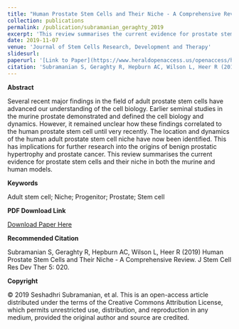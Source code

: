 ```yaml
---
title: "Human Prostate Stem Cells and Their Niche - A Comprehensive Review"
collection: publications
permalink: /publication/subramanian_geraghty_2019
excerpt: 'This review summarises the current evidence for prostate stem cells and their niche in both the murine and human models.'
date: 2019-11-07
venue: 'Journal of Stem Cells Research, Development and Therapy'
slidesurl: 
paperurl: '[Link to Paper](https://www.heraldopenaccess.us/openaccess/human-prostate-stem-cells-and-their-niche-a-comprehensive-review)'
citation: 'Subramanian S, Geraghty R, Hepburn AC, Wilson L, Heer R (2019) Human Prostate Stem Cells and Their Niche - A Comprehensive Review. J Stem Cell Res Dev Ther 5: 020.'
---
```


**Abstract**

Several recent major findings in the field of adult prostate stem cells have advanced our understanding of the cell biology. Earlier seminal studies in the murine prostate demonstrated and defined the cell biology and dynamics. However, it remained unclear how these findings correlated to the human prostate stem cell until very recently. The location and dynamics of the human adult prostate stem cell niche have now been identified. This has implications for further research into the origins of benign prostatic hypertrophy and prostate cancer. This review summarises the current evidence for prostate stem cells and their niche in both the murine and human models.

**Keywords**

Adult stem cell; Niche; Progenitor; Prostate; Stem cell

**PDF Download Link**

[Download Paper Here](https://www.heraldopenaccess.us/article_pdf/64/human-prostate-stem-cells-and-their-niche-a-comprehensive-review.pdf)

**Recommended Citation**

Subramanian S, Geraghty R, Hepburn AC, Wilson L, Heer R (2019) Human Prostate Stem Cells and Their Niche - A Comprehensive Review. J Stem Cell Res Dev Ther 5: 020.

**Copyright**

© 2019  Seshadhri Subramanian, et al. This is an open-access article distributed under the terms of the Creative Commons Attribution License, which permits unrestricted use, distribution, and reproduction in any medium, provided the original author and source are credited.
